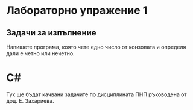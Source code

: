 # Лабораторно упражение 1
## Задачи за изпълнение
Напишете програма, която чете едно число от конзолата и определя дали е четно или нечетно.
# C#
Тук ще бъдат качвани задачите по дисциплината ПНП ръководена от доц. Е. Захариева.
